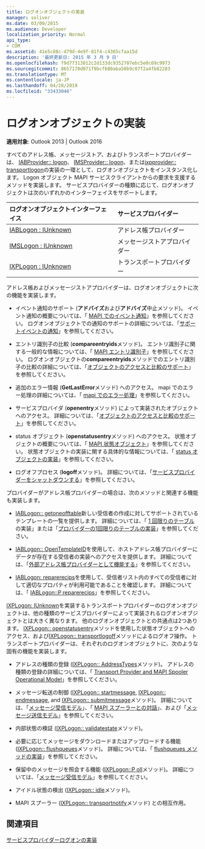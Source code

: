 ```yaml
---
title: ログオンオブジェクトの実装
manager: soliver
ms.date: 03/09/2015
ms.audience: Developer
localization_priority: Normal
api_type:
- COM
ms.assetid: 41e5c88c-d79d-4e9f-81f4-c4365cfaa15d
description: '最終更新日: 2015 年 3 月 9 日'
ms.openlocfilehash: f9d77313012c2d133dc9352707ebc5e0c69c9973
ms.sourcegitcommit: 8657170d071f9bcf680aba50b9c07f2a4fb82283
ms.translationtype: MT
ms.contentlocale: ja-JP
ms.lasthandoff: 04/28/2019
ms.locfileid: "33433046"
---
```

# <a name="implementing-a-logon-object"></a>ログオンオブジェクトの実装

  
  
**適用対象**: Outlook 2013 | Outlook 2016 
  
すべてのアドレス帳、メッセージストア、およびトランスポートプロバイダーは、 [IABProvider:: logon](iabprovider-logon.md)、 [IMSProvider:: logon](imsprovider-logon.md)、または[ixpprovider:: transportlogon](ixpprovider-transportlogon.md)の実装の一環として、ログオンオブジェクトをインスタンス化します。 Logon オブジェクト MAPI サービスクライアントからの要求を支援するメソッドを実装します。 サービスプロバイダーの種類に応じて、ログオンオブジェクトは次のいずれかのインターフェイスをサポートします。 
  
|**ログオンオブジェクトインターフェイス**|**サービスプロバイダー**|
|:-----|:-----|
|[IABLogon : IUnknown](iablogoniunknown.md) <br/> |アドレス帳プロバイダー  <br/> |
|[IMSLogon : IUnknown](imslogoniunknown.md) <br/> |メッセージストアプロバイダー  <br/> |
|[IXPLogon : IUnknown](ixplogoniunknown.md) <br/> |トランスポートプロバイダー  <br/> |
   
アドレス帳およびメッセージストアプロバイダーは、ログオンオブジェクトに次の機能を実装します。
  
- イベント通知のサポート (**アドバイズ**および**アドバイズ**中止メソッド)。 イベント通知の概要については、「 [MAPI でのイベント通知](event-notification-in-mapi.md)」を参照してください。 ログオンオブジェクトでの通知のサポートの詳細については、「[サポートイベントの通知](supporting-event-notification.md)」を参照してください。 
    
- エントリ識別子の比較 (**compareentryids**メソッド)。 エントリ識別子に関する一般的な情報については、「 [MAPI エントリ識別子](mapi-entry-identifiers.md)」を参照してください。 ログオンオブジェクトの**compareentryids**メソッドでのエントリ識別子の比較の詳細については、「[オブジェクトのアクセスと比較のサポート](supporting-object-access-and-comparison.md)」を参照してください。
    
- 追加のエラー情報 (**GetLastError**メソッド) へのアクセス。 mapi でのエラー処理の詳細については、「 [mapi でのエラー処理](error-handling-in-mapi.md)」を参照してください。 
    
- サービスプロバイダ (**openentry**メソッド) によって実装されたオブジェクトへのアクセス。 詳細については、「[オブジェクトのアクセスと比較のサポート](supporting-object-access-and-comparison.md)」を参照してください。
    
- status オブジェクト (**openstatusentry**メソッド) へのアクセス。 状態オブジェクトの概要については、「 [MAPI 状態オブジェクト](mapi-status-objects.md)」を参照してください。 状態オブジェクトの実装に関する具体的な情報については、「 [status オブジェクトの実装](status-object-implementation.md)」を参照してください。
    
- ログオフプロセス (**logoff**メソッド)。 詳細については、「[サービスプロバイダーをシャットダウンする](shutting-down-a-service-provider.md)」を参照してください。
    
プロバイダーがアドレス帳プロバイダーの場合は、次のメソッドと関連する機能も実装します。
  
- [IABLogon:: getoneofftable](iablogon-getoneofftable.md)新しい受信者の作成に対してサポートされているテンプレートの一覧を提供します。 詳細については、「 [1 回限りのテーブル](one-off-tables.md)の実装」または「[プロバイダーの1回限りのテーブルの実装](implementing-a-provider-one-off-table.md)」を参照してください。
    
- [IABLogon:: OpenTemplateID](iablogon-opentemplateid.md)を使用して、ホストアドレス帳プロバイダーにデータが存在する受信者の実装へのアクセスを提供します。 詳細については、「[外部アドレス帳プロバイダーとして機能する](acting-as-a-foreign-address-book-provider.md)」を参照してください。 
    
- [IABLogon: reparerecips](iablogon-preparerecips.md)を使用して、受信者リスト内のすべての受信者に対して適切なプロパティが利用可能であることを確認します。 詳細については、「 [IABLogon::P reparerecips](iablogon-preparerecips.md)」を参照してください。 
    
[IXPLogon: IUnknown](ixplogoniunknown.md)を実装するトランスポートプロバイダーのログオンオブジェクトは、他の種類のサービスプロバイダーによって実装されるログオンオブジェクトとは大きく異なります。 他のログオンオブジェクトとの共通点は2つあります。 [IXPLogon:: openstatusentry](ixplogon-openstatusentry.md)メソッドを使用した状態オブジェクトへのアクセス、および[IXPLogon:: transportlogoff](ixplogon-transportlogoff.md)メソッドによるログオフ操作。 トランスポートプロバイダーは、それぞれのログオンオブジェクトに、次のような固有の機能を実装します。 
  
- アドレスの種類の登録 ([IXPLogon:: AddressTypes](ixplogon-addresstypes.md)メソッド)。 アドレスの種類の登録の詳細については、「 [Transport Provider and MAPI Spooler Operational Model](transport-provider-and-mapi-spooler-operational-model.md)」を参照してください。
    
- メッセージ転送の制御 ([IXPLogon:: startmessage](ixplogon-startmessage.md), [IXPLogon:: endmessage](ixplogon-endmessage.md), and [IXPLogon:: submitmessage](ixplogon-submitmessage.md)メソッド)。 詳細については、「[メッセージ受信モデル](message-reception-model.md)」、「 [MAPI スプーラーとの対話](interacting-with-the-mapi-spooler.md)」、および「[メッセージ送信モデル](message-submission-model.md)」を参照してください。
    
- 内部状態の検証 ([IXPLogon:: validatestate](ixplogon-validatestate.md)メソッド)。 
    
- 必要に応じてメッセージをダウンロードまたはアップロードする機能 ([IXPLogon:: flushqueues](ixplogon-flushqueues.md)メソッド)。 詳細については、「 [flushqueues メソッドの実装](implementing-the-flushqueues-method.md)」を参照してください。
    
- 保留中のメッセージを照会する機能 ([IXPLogon::P oll](ixplogon-poll.md)メソッド)。 詳細については、「[メッセージ受信モデル](message-reception-model.md)」を参照してください。
    
- アイドル状態の検出 ([IXPLogon:: idle](ixplogon-idle.md)メソッド)。 
    
- MAPI スプーラー ([IXPLogon:: transportnotify](ixplogon-transportnotify.md)メソッド) との相互作用。 
    
## <a name="see-also"></a>関連項目



[サービスプロバイダーログオンの実装](implementing-service-provider-logon.md)

